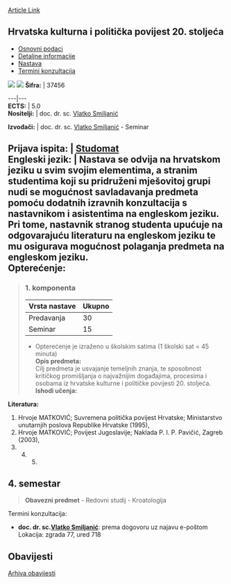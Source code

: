 [Article Link](https://www.fhs.hr/predmet/hkpp2s)

## Hrvatska kulturna i politička povijest 20. stoljeća
  * [Osnovni podaci](https://www.fhs.hr/predmet/hkpp2s#v1id-904813_251483_1_0 "Osnovni podaci")
  * [Detaljne informacije](https://www.fhs.hr/predmet/hkpp2s#v1id-904813_251483_1_1 "Detaljne informacije")
  * [Nastava](https://www.fhs.hr/predmet/hkpp2s#v1id-904813_251483_1_2 "Nastava")
  * [Termini konzultacija](https://www.fhs.hr/predmet/hkpp2s#v1id-904813_251483_1_3 "Termini konzultacija")


[![](https://www.fhs.hr/img/flags/gif/hr.gif)](https://www.fhs.hr/predmet/hkpp2s) [![](https://www.fhs.hr/img/flags/gif/gb.gif)](https://www.fhs.hr/en/course/2cccaph)
**Šifra:** |  37456  
  
---|---  
**ECTS:** |  5.0   
**Nositelji:** |  doc. dr. sc. [Vlatko Smiljanić](https://www.fhs.hr/djelatnik/vlatko.smiljanic)   
  
**Izvođači:** |  doc. dr. sc. [Vlatko Smiljanić](https://www.fhs.hr/djelatnik/vlatko.smiljanic) - Seminar  
  
**Prijava ispita:** |  [Studomat](http://www.isvu.hr/studomat)  
**Engleski jezik:** |  Nastava se odvija na hrvatskom jeziku u svim svojim elementima, a stranim studentima koji su pridruženi mješovitoj grupi nudi se mogućnost savladavanja predmeta pomoću dodatnih izravnih konzultacija s nastavnikom i asistentima na engleskom jeziku. Pri tome, nastavnik stranog studenta upućuje na odgovarajuću literaturu na engleskom jeziku te mu osigurava mogućnost polaganja predmeta na engleskom jeziku.   
**Opterećenje:**  
---  
> ### 1. komponenta
> | Vrsta nastave | Ukupno  
> ---|---  
> Predavanja | 30  
> Seminar | 15  
> * Opterećenje je izraženo u školskim satima (1 školski sat = 45 minuta)   
**Opis predmeta:**  
> Cilj predmeta je usvajanje temeljnih znanja, te sposobnost kritičkog promišljanja o najvažnijim događajima, procesima i osobama iz hrvatske kulturne i političke povijesti 20. stoljeća.  
**Ishodi učenja:**  

  
**Literatura:**  
  1. Hrvoje MATKOVIĆ; Suvremena politička povijest Hrvatske; Ministarstvo unutarnjih poslova Republike Hrvatske (1995), 
  2. Hrvoje MATKOVIĆ; Povijest Jugoslavije; Naklada P. I. P. Pavičić, Zagreb (2003), 
  3.   4.   5. 
  
**4. semestar**  
---  
> **Obavezni predmet** - Redovni studij - Kroatologija  
>   
Termini konzultacija: 
  * **doc. dr. sc.[Vlatko Smiljanić](https://www.fhs.hr/djelatnik/vlatko.smiljanic)**: 
prema dogovoru uz najavu e-poštom
Lokacija: zgrada 77, ured 718 


## Obavijesti
[Arhiva obavijesti](https://www.fhs.hr/predmet/hkpp2s?@=20p9q#news_81508 "Arhiva obavijesti")
